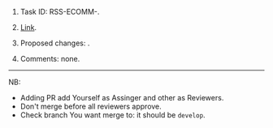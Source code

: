 1. Task ID: RSS-ECOMM-.

2. [Link](https://github.com/rolling-scopes-school/tasks/tree/master/tasks/eCommerce-Application).

3. Proposed changes: .

4. Comments: none.

---

NB:

- Adding PR add Yourself as Assinger and other as Reviewers.
- Don't merge before all reviewers approve.
- Check branch You want merge to: it should be `develop`.